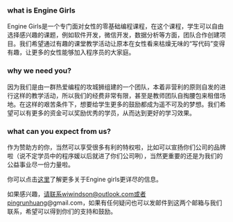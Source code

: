 ### what is Engine Girls
Engine Girls是一个专门面对女性的零基础编程课程，在这个课程，学生可以自由选择感兴趣的课题，例如软件开发，微信开发，数据分析等方面，团队合作创建项目。我们希望通过有趣的课堂教学活动让原本在女性看来枯燥无味的“写代码”变得有趣，让更多的女性能够加入程序员的大家庭。

### why we need you?
因为我们是由一群热爱编程的攻城狮组建的一个团队，本着非营利的原则自发的进行这样的教学活动，所以我们的经费非常有限，甚至是教师团队自掏腰包来租借场地。在这样的艰苦条件下，想要给学生更多的鼓励都成为遥不可及的梦想。我们希望可以有更多的资金可以奖励优秀的学员，从而达到更好的学习效果。

### what can you expect from us?
作为赞助方的你，当然可以享受很多有利的特权啦，比如可以宣扬你们公司的品牌啦（说不定学员中的程序媛以后就进了你们公司咧），当然更重要的还是为我们的公益事业尽一份力量啦。

你可以点击[这里](https://mp.weixin.qq.com/s?__biz=MzIzMjQzODkxNQ==&mid=2247483703&idx=1&sn=db56a3346d9fc7ce0b3aeb873716275b&chksm=e895acdbdfe225cdfd060ad98985bfb1c2c160e803be07677ca47e9d5041cb0fdf8cd8267706&mpshare=1&scene=1&srcid=0317lgeQ137qCo2XDXdNz5u7#rd)了解更多关于Engine girls更详尽的信息。

如果感兴趣，请联系wiwindson@outlook.com或者pingrunhuang@gmail.com，如果有任何疑问也可以发邮件到这两个邮箱与我们联系，希望可以得到你们的支持和鼓励。
